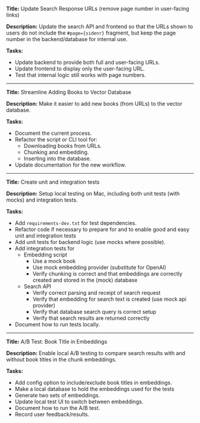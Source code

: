 **Title:** Update Search Response URLs (remove page number in user-facing links)

**Description:**
Update the search API and frontend so that the URLs shown to users do not include the `#page={sidenr}` fragment, but keep the page number in the backend/database for internal use.

**Tasks:**
- Update backend to provide both full and user-facing URLs.
- Update frontend to display only the user-facing URL.
- Test that internal logic still works with page numbers.

---

**Title:** Streamline Adding Books to Vector Database

**Description:**
Make it easier to add new books (from URLs) to the vector database.

**Tasks:**
- Document the current process.
- Refactor the script or CLI tool for:
  - Downloading books from URLs.
  - Chunking and embedding.
  - Inserting into the database.
- Update documentation for the new workflow.

---

**Title:** Create unit and integration tests

**Description:**
Setup local testing on Mac, including both unit tests (with mocks) and integration tests.

**Tasks:**
- Add `requirements-dev.txt` for test dependencies.
- Refactor code if necessary to prepare for and to enable good and easy unit and integration tests
- Add unit tests for backend logic (use mocks where possible).
- Add integration tests for
  - Embedding script
    - Use a mock book
    - Use mock embedding provider (substitute for OpenAI)
    - Verify chunking is correct and that embeddings are correctly created and stored in the (mock) database
  - Search API
    - Verify correct parsing and receipt of search request
    - Verify that embedding for search text is created (use mock api provider)
    - Verify that database search query is correct setup
    - Verify that search results are returned correctly
- Document how to run tests locally.

---

**Title:** A/B Test: Book Title in Embeddings

**Description:**
Enable local A/B testing to compare search results with and without book titles in the chunk embeddings.

**Tasks:**
- Add config option to include/exclude book titles in embeddings.
- Make a local database to hold the embeddings used for the tests
- Generate two sets of embeddings.
- Update local test UI to switch between embeddings.
- Document how to run the A/B test.
- Record user feedback/results.
